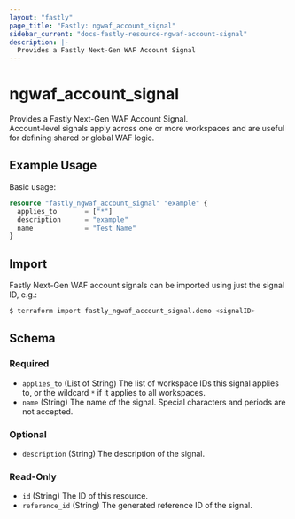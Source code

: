 ```yaml
---
layout: "fastly"
page_title: "Fastly: ngwaf_account_signal"
sidebar_current: "docs-fastly-resource-ngwaf-account-signal"
description: |-
  Provides a Fastly Next-Gen WAF Account Signal
---
```


# ngwaf_account_signal

Provides a Fastly Next-Gen WAF Account Signal.  
Account-level signals apply across one or more workspaces and are useful for defining shared or global WAF logic.

## Example Usage

Basic usage:

```terraform
resource "fastly_ngwaf_account_signal" "example" {
  applies_to       = ["*"]
  description      = "example"
  name             = "Test Name"
}
```

## Import

Fastly Next-Gen WAF account signals can be imported using just the signal ID, e.g.:

```sh
$ terraform import fastly_ngwaf_account_signal.demo <signalID>
```

<!-- schema generated by tfplugindocs -->
## Schema

### Required

- `applies_to` (List of String) The list of workspace IDs this signal applies to, or the wildcard `*` if it applies to all workspaces.
- `name` (String) The name of the signal. Special characters and periods are not accepted.

### Optional

- `description` (String) The description of the signal.

### Read-Only

- `id` (String) The ID of this resource.
- `reference_id` (String) The generated reference ID of the signal.
